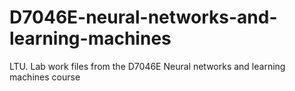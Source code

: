 # D7046E-neural-networks-and-learning-machines
LTU. Lab work files from the D7046E Neural networks and learning machines course
